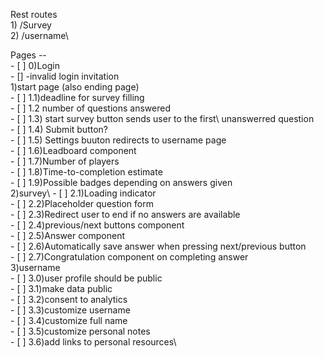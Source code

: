 Rest routes\
	1) /Survey\
	2) /username\

Pages --	
	- [ ] 0)Login \
	- []	-invalid login invitation\
 	1)start page (also ending page)\
	- [ ]	1.1)deadline for survey filling\
	- [ ]	1.2 number of questions answered\
	- [ ]	1.3) start survey button sends user to the first\ unanswerred question\
	- [ ]	1.4) Submit button?\
	- [ ]	1.5) Settings buuton redirects to username page\
	- [ ]	1.6)Leadboard component\
	- [ ]	1.7)Number of players\
	- [ ]	1.8)Time-to-completion estimate\
	- [ ]	1.9)Possible badges depending on answers given\
	2)survey\ 
	- [ ]	2.1)Loading indicator\
	- [ ]	2.2)Placeholder question form\
	- [ ]	2.3)Redirect user to end if no answers are available\
	- [ ]	2.4)previous/next buttons component\
	- [ ]	2.5)Answer component\
	- [ ]	2.6)Automatically save answer when pressing next/previous button\
	- [ ]	2.7)Congratulation component on completing answer\
	3)username\
	- [ ]	3.0)user profile should be public\
	- [ ]	3.1)make data public\
	- [ ]	3.2)consent to analytics\
	- [ ]	3.3)customize username\
	- [ ]	3.4)customize full name\
	- [ ]	3.5)customize personal notes\
	- [ ]	3.6)add links to personal resources\
			